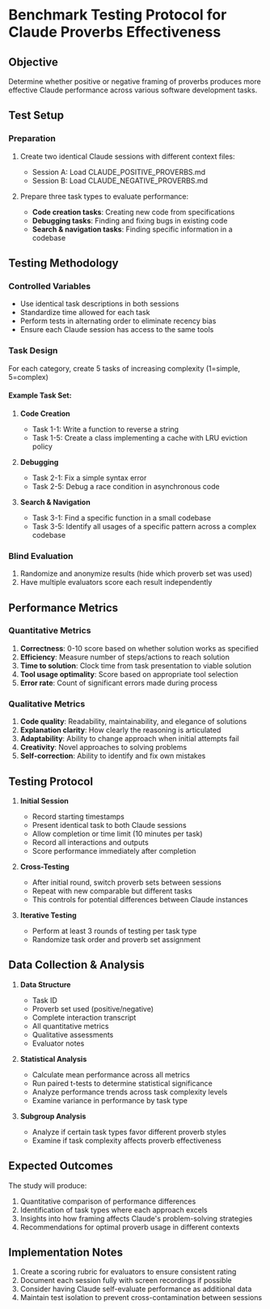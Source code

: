 # Benchmark Testing Protocol for Claude Proverbs Effectiveness

## Objective
Determine whether positive or negative framing of proverbs produces more effective Claude performance across various software development tasks.

## Test Setup

### Preparation
1. Create two identical Claude sessions with different context files:
   - Session A: Load CLAUDE_POSITIVE_PROVERBS.md
   - Session B: Load CLAUDE_NEGATIVE_PROVERBS.md

2. Prepare three task types to evaluate performance:
   - **Code creation tasks**: Creating new code from specifications
   - **Debugging tasks**: Finding and fixing bugs in existing code
   - **Search & navigation tasks**: Finding specific information in a codebase

## Testing Methodology

### Controlled Variables
- Use identical task descriptions in both sessions
- Standardize time allowed for each task
- Perform tests in alternating order to eliminate recency bias
- Ensure each Claude session has access to the same tools

### Task Design
For each category, create 5 tasks of increasing complexity (1=simple, 5=complex)

#### Example Task Set:
1. **Code Creation**
   - Task 1-1: Write a function to reverse a string
   - Task 1-5: Create a class implementing a cache with LRU eviction policy

2. **Debugging**
   - Task 2-1: Fix a simple syntax error
   - Task 2-5: Debug a race condition in asynchronous code

3. **Search & Navigation**
   - Task 3-1: Find a specific function in a small codebase
   - Task 3-5: Identify all usages of a specific pattern across a complex codebase

### Blind Evaluation
1. Randomize and anonymize results (hide which proverb set was used)
2. Have multiple evaluators score each result independently

## Performance Metrics

### Quantitative Metrics
1. **Correctness**: 0-10 score based on whether solution works as specified
2. **Efficiency**: Measure number of steps/actions to reach solution
3. **Time to solution**: Clock time from task presentation to viable solution
4. **Tool usage optimality**: Score based on appropriate tool selection
5. **Error rate**: Count of significant errors made during process

### Qualitative Metrics
1. **Code quality**: Readability, maintainability, and elegance of solutions
2. **Explanation clarity**: How clearly the reasoning is articulated
3. **Adaptability**: Ability to change approach when initial attempts fail
4. **Creativity**: Novel approaches to solving problems
5. **Self-correction**: Ability to identify and fix own mistakes

## Testing Protocol

1. **Initial Session**
   - Record starting timestamps
   - Present identical task to both Claude sessions
   - Allow completion or time limit (10 minutes per task)
   - Record all interactions and outputs
   - Score performance immediately after completion

2. **Cross-Testing**
   - After initial round, switch proverb sets between sessions
   - Repeat with new comparable but different tasks
   - This controls for potential differences between Claude instances

3. **Iterative Testing**
   - Perform at least 3 rounds of testing per task type
   - Randomize task order and proverb set assignment

## Data Collection & Analysis

1. **Data Structure**
   - Task ID
   - Proverb set used (positive/negative)
   - Complete interaction transcript
   - All quantitative metrics
   - Qualitative assessments
   - Evaluator notes

2. **Statistical Analysis**
   - Calculate mean performance across all metrics
   - Run paired t-tests to determine statistical significance
   - Analyze performance trends across task complexity levels
   - Examine variance in performance by task type

3. **Subgroup Analysis**
   - Analyze if certain task types favor different proverb styles
   - Examine if task complexity affects proverb effectiveness

## Expected Outcomes

The study will produce:
1. Quantitative comparison of performance differences
2. Identification of task types where each approach excels
3. Insights into how framing affects Claude's problem-solving strategies
4. Recommendations for optimal proverb usage in different contexts

## Implementation Notes

1. Create a scoring rubric for evaluators to ensure consistent rating
2. Document each session fully with screen recordings if possible
3. Consider having Claude self-evaluate performance as additional data
4. Maintain test isolation to prevent cross-contamination between sessions